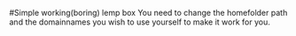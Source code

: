 #Simple working(boring) lemp box
You need to change the homefolder path and the domainnames you wish to use yourself to make it work for you.
